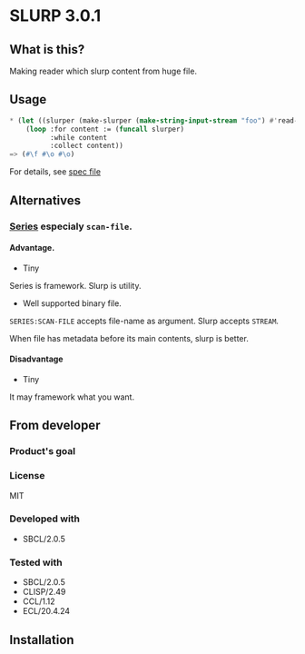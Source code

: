 # SLURP 3.0.1
## What is this?
Making reader which slurp content from huge file.

## Usage

```lisp
* (let ((slurper (make-slurper (make-string-input-stream "foo") #'read-char)))
    (loop :for content := (funcall slurper)
          :while content
          :collect content))
=> (#\f #\o #\o)
```

For details, see [spec file](spec/slurp.lisp)

## Alternatives
### [Series](https://github.com/tokenrove/series) especialy `scan-file`.

#### Advantage.
* Tiny

Series is framework.
Slurp is utility.

* Well supported binary file.

`SERIES:SCAN-FILE` accepts file-name as argument.
Slurp accepts `STREAM`.

When file has metadata before its main contents, slurp is better.

#### Disadvantage
* Tiny

It may framework what you want.

## From developer

### Product's goal

### License
MIT

### Developed with
* SBCL/2.0.5

### Tested with
* SBCL/2.0.5
* CLISP/2.49
* CCL/1.12
* ECL/20.4.24

## Installation

